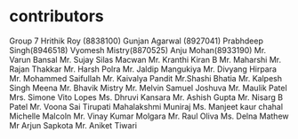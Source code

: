 # contributors
Group 7
Hrithik Roy (8838100)
Gunjan Agarwal (8927041)
Prabhdeep Singh(8946518)
Vyomesh Mistry(8870525)
Anju Mohan(8933190)
Mr. Varun Bansal
Mr. Sujay Silas Macwan
Mr. Kranthi Kiran B
Mr. Maharshi
Mr. Rajan Thakkar
Mr. Harsh Polra
Mr. Jaldip Mangukiya
Mr. Divyang Hirpara
Mr. Mohammed Saifullah
Mr. Kaivalya Pandit
Mr.Shashi Bhatia
Mr. Kalpesh Singh Meena
Mr. Bhavik Mistry
Mr. Melvin Samuel Joshuva
Mr. Maulik Patel
Mrs. Simone Vito Lopes
Ms. Dhruvi Kansara
Mr. Ashish Gupta
Mr. Nisarg B Patel 
Mr. Voona Sai Tirupati
Mahalakshmi Muniraj
Ms. Manjeet kaur chahal
Michelle Malcoln
Mr. Vinay Kumar Molgara
Mr. Raul Oliva
Ms. Delna Mathew
Mr Arjun Sapkota
Mr. Aniket Tiwari
